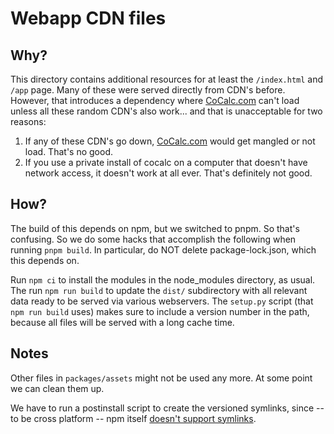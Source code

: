 # Webapp CDN files

## Why?

This directory contains additional resources for at least the `/index.html` and `/app` page. Many of these were served directly from CDN's before. However, that introduces a dependency where [CoCalc.com](http://CoCalc.com) can't load unless all these random CDN's also work... and that is unacceptable for two reasons:

1. If any of these CDN's go down, [CoCalc.com](http://CoCalc.com) would get mangled or not load. That's no good.
2. If you use a private install of cocalc on a computer that doesn't have network access, it doesn't work at all ever. That's definitely not good.

## How?

The build of this depends on npm, but we switched to pnpm. So that's confusing.
So we do some hacks that accomplish the following when running `pnpm build`.
In particular, do NOT delete package-lock.json, which this depends on.

Run `npm ci` to install the modules in the node_modules directory, as usual. The run `npm run build` to update the `dist/` subdirectory with all relevant data ready to be served via various webservers. The `setup.py` script (that `npm run build` uses) makes sure to include a version number in the path, because all files will be served with a long cache time.

## Notes

Other files in `packages/assets` might not be used any more. At some point we can clean them up.

We have to run a postinstall script to create the versioned symlinks, since -- to be cross platform -- npm itself [doesn't support symlinks](https://npm.community/t/how-can-i-publish-symlink/5599).

